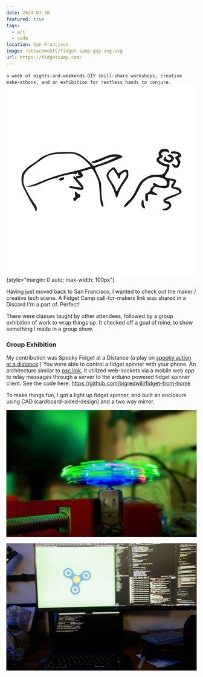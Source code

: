 ```yaml
---
date: 2024-07-30
featured: true
tags:
  - art
  - code
location: San Francisco
image: /attachments/fidget-camp-guy-svg.svg
url: https://fidgetcamp.com/
---
```

`a week of nights-and-weekends DIY skill-share workshops, creative make-athons, and an exhibition for restless hands to conjure.`
![](../../public/attachments/fidget-camp-guy-svg.svg){style="margin: 0 auto; max-width: 100px"}


Having just moved back to San Francisco, I wanted to check out the maker / creative tech scene. A Fidget Camp call-for-makers link was shared in a Discord I'm a part of. Perfect!

There were classes taught by other attendees, followed by a group exhibition of work to wrap things up. It checked off a goal of mine, to show something I made in a group show.

### Group Exhibition
My contribution was Spooky Fidget at a Distance (a play on [spooky action at a distance](https://www.caltech.edu/about/news/proving-that-quantum-entanglement-is-real).) You were able to control a fidget spinner with your phone. An architecture similar to [osc.link](osc.link%20revamp.md), it utilized web-sockets via a mobile web app to relay messages through a server to the arduino powered fidget spinner client. See the code here: https://github.com/bigredwill/fidget-from-home

To make things fun, I got a light up fidget spinner, and built an enclosure using CAD (cardboard-aided-design) and a two way mirror.

![](../../public/attachments/IMG_3239.jpeg)

![](../../public/attachments/IMG_3215.jpeg)

